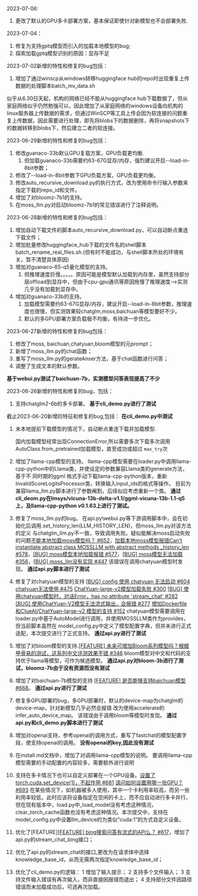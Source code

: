 2023-07-06:

1. 更改了默认的GPU多卡部署方案，基本保证即使针对新模型也不会部署失败.

2023-07-04：

1. 修复为支持gptq模型而引入的加载本地模型的bug;
2. 探索加载gptq模型识别的原因：显存不足

2023-07-02新增的特性和修复的bug包括：

1. 增加了通过winscp从windows转移huggingface hub的repo时出现重复上传数据的处理脚本batch_mv_data.sh

似乎从6.30日天起，机构的网络已经不能从huggingface hub下载数据了，但从家庭网络似乎仍然勉强可以，因此增加了从家庭网络的windows设备向机构的linux服务器上传数据的需求，但通过WinSCP等工具上传会因为软连接的问题重复上传数据，因此需要进行处理，即先将blobs下的数据删除，再将snapshots下的数据转移到blobs下，然后建立二者的软连接。

2023-06-29新增的特性和修复的bug包括：

1. 修改guanaco-33b默认GPU复载方案，GPU负载更均衡.
   1. 但加载guanaco-33b需要约63-67G显存/内存，强烈建议开启--load-in-8bit参数；
2. 修改了--load-in-8bit参数下GPU负载方案，GPU负载更均衡。
3. 修改auto_recursive_download.py的执行方式，改为使用命令行输入参数来指定下载的repo_id和文件。
4. 增加了对bloomz-7b1的支持。
5. 在moss_llm.py对启动bloomz-7b1的常见错误进行了注释说明。

2023-06-28新增的特性和修复的bug包括：

1. 增加自动下载文件的脚本auto_recursive_download.py，可以自动断点重连下载文件；
2. 增加批量修改huggingface_hub下载的文件名的shell脚本batch_rename_real_files.sh.(但有时不能成功，与shell脚本所处的环境有关，暂不清楚具体原因)
3. 增加对guanaco-65-q5量化模型的支持。
   1. 但推理速度巨慢。。。。。原因可能是模型默认加载到内存里，虽然支持部分层offload到显存中，但由于cpu-gpu通讯等原因拖慢了推理速度-->实测几乎没有加载到显存中。
4. 增加对guanaco-33b的支持。
   1. 加载模型需要约63-67G显存/内存，建议开启--load-in-8bit参数，推理速度也很慢，但实测效果较chatglm,moss,baichuan等模型要好不少。
   2. 默认的多GPU部署方案负载极不均衡，有待进一步优化。

2023-06-27新增的特性和修复的bug包括：

1. 修改了moss, baichuan,chatyuan,bloom模型的元prompt；
2. 新增了moss_llm.py的chat函数；
3. 重写了moss_llm.py的gerateAnser方法，基于chat函数进行问答；
4. 调整了生成文本的默认参数。

**基于webui.py测试了baichuan-7b，实测模型问答表现提高了不少**

2023-06-26新增的特性和修复的bug，包括：

1. 支持chatglm2-6b的多卡部署。
   **基于cli_demo.py进行了测试**

截止2023-06-20新增的特征和修复的bug,包括：
   **在cli_demo.py中测试**

1. 未本地提前下载模型的情况下，自动断点重连下载并加载模型.

   国内加载模型经常出现ConnectionError,所以需要多次下载多次调用AutoClass.from_pretrained加载模型，直至成功或超过 `max_try`次
2. 增加了llama-cpp模型的支持。
   llama-cpp模型需要在loader.py中调用llama-cpp-python中的Llama类，并使设定的参数兼容Llama类的generate方法，基于不
   同时期的ggml 格式手动下载llama-cpp-python版本，重新InvalidScoreLogitsProcessor类，转换输入input_ids的格式等操作。
   目前为兼容llama_llm.py脚本进行了参数阉割，后续似应考虑重新一个类。
   **通过cli_deom.py在lmsys/vicuna-13b-delta-v1.1/ggml-vicuna-13b-1.1-q5上，及llama-cpp-python v0.1.63上进行了测试。**
3. 修复了moss_llm.py的bug。
   在api.py\webui.py等下游调用脚本中，会在初始化后调用.set_history_len(LLM_HISTORY_LEN)，但moss_llm.py对该方法的定义
   与chatglm_llm.py不一致，导致调用失败。疑似能解决moss启动失败的问题[不能本地加载moss模型吗？ #652](https://github.com/imClumsyPanda/langchain-ChatGLM/issues/652)，[加载本地moss模型报错Can&#39;t instantiate abstract class MOSSLLM with abstract methods _history_len #578](https://github.com/imClumsyPanda/langchain-ChatGLM/issues/578)，[[BUG] moss模型本地加载报错 #577](https://github.com/imClumsyPanda/langchain-ChatGLM/issues/577)，[[BUG] moss模型无法加载 #356](https://github.com/imClumsyPanda/langchain-ChatGLM/issues/356)，[[BUG] moss_llm没有实现 #447](https://github.com/imClumsyPanda/langchain-ChatGLM/issues/447)
   该错误在调用chatyuan模型时发现。
   **通过api.py脚本进行了测试**
4. 修复了对chatyuan模型的支持 [[BUG] config 使用 chatyuan 无法启动 #604](https://github.com/imClumsyPanda/langchain-ChatGLM/issues/604) [chatyuan无法使用 #475](https://github.com/imClumsyPanda/langchain-ChatGLM/issues/475) [ChatYuan-large-v2模型加载失败 #300](https://github.com/imClumsyPanda/langchain-ChatGLM/issues/300) [[BUG] 使用chatyuan模型时，对话Error，has no attribute &#39;stream_chat&#39; #282](https://github.com/imClumsyPanda/langchain-ChatGLM/issues/282) [[BUG] 使用ChatYuan-V2模型无法流式输出，会报错 #277](https://github.com/imClumsyPanda/langchain-ChatGLM/issues/277) [增加Dockerfile 和ClueAI/ChatYuan-large-v2 模型的支持 #152](https://github.com/imClumsyPanda/langchain-ChatGLM/pull/152)
   chatyuan模型需要调用在loader.py中基于AutoModel进行调用，并使用MOSSLLM类作为provides，但当前脚本虽然在
   model_config.py中定义了模型配置字典，但并未进行正式适配，本次提交进行了正式支持。
   **通过api.py进行了测试**
5. 增加了对bloom模型的支持.[[FEATURE] 未来可增加Bloom系列模型吗？根据甲骨易的测试，这系列中文评测效果不错 #346](https://github.com/imClumsyPanda/langchain-ChatGLM/issues/346)
   bloom模型对中文和代码的支持优于llama等模型，可作为候选模型。
   **通过api.py对bloom-3b进行了测试，bloomz-7b由于没有资源而没有测试**
6. 增加了对baichuan-7b模型的支持 [[FEATURE] 是否能够支持baichuan模型 #668](https://github.com/imClumsyPanda/langchain-ChatGLM/issues/668)。
   **通过api.py进行了测试**
7. 修复多GPU部署的bug，多GPU部署时，默认的device-map为chatglm的device-map，针对新模型几乎必然会报错
   改为使用accelerate的infer_auto_device_map。
   该错误由于调用bloom等模型时发现。
   **通过api.py和cli_demo.py脚本进行了测试**
8. 增加对openai支持，参考openai的调用方式，重写了fastchat的模型配置字段，使支持openai的调用。
   **没有openai的key,因此没有测试**
9. 在install.md文档中，增加了对调用llama-cpp模型的说明。
   要调用llama-cpp模型需要的手动配置的内容较多，需要额外进行说明
10. 支持在多卡情况下也可以自定义部署在一个GPU设备。[设置了torch.cuda.set_device(1)，不起作用 #681](https://github.com/imClumsyPanda/langchain-ChatGLM/issues/681) [请问如何设置用哪一张GPU？ #693](https://github.com/imClumsyPanda/langchain-ChatGLM/issues/693)
    在某些情况下，如机器被多人使用，其中一个卡利用率较高，而另一些利用率较低，此时应该将设备指定在空闲的卡上，而不应自动进行多卡并行，但在现有版本中，load.py中_load_model没有考虑这种情况，clear_torch_cache函数也没有考虑这种情况。本次提交中，支持在model_config.py中设置llm_device的为类似“cuda:1”的方式自定义设备。
11. 优化了[FEATURE][[FEATURE] bing搜索问答有流式的API么？ #617](https://github.com/imClumsyPanda/langchain-ChatGLM/issues/617)，增加了api.py的stream_chat_bing接口；
12. 优化了api.py的stream_chat的接口,更改为在请求体中选择knowledge_base_id，从而无需两次指定knowledge_base_id；
13. 优化了cli_demo.py的逻辑：
    1 增加了输入提示；
    2 支持多个文件输入；
    3 支持文件输入错误有再次输入，而非直接因报错而退出；
    4 支持部分文件因路径错误而未加载成功后，可选再次加载。
